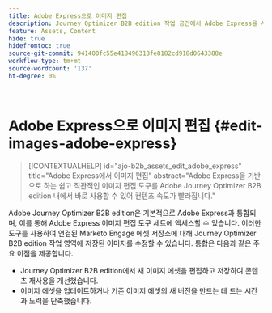 ```yaml
---
title: Adobe Express으로 이미지 편집
description: Journey Optimizer B2B edition 작업 공간에서 Adobe Express을 사용하여 이미지를 편집하는 방법에 대해 알아봅니다.
feature: Assets, Content
hide: true
hidefromtoc: true
source-git-commit: 941400fc55e418496318fe8182cd918d0643388e
workflow-type: tm+mt
source-wordcount: '137'
ht-degree: 0%

---
```


# Adobe Express으로 이미지 편집 {#edit-images-adobe-express}

>[!CONTEXTUALHELP]
>id="ajo-b2b_assets_edit_adobe_express"
>title="Adobe Express에서 이미지 편집"
>abstract="Adobe Express을 기반으로 하는 쉽고 직관적인 이미지 편집 도구를 Adobe Journey Optimizer B2B edition 내에서 바로 사용할 수 있어 컨텐츠 속도가 빨라집니다."

Adobe Journey Optimizer B2B edition은 기본적으로 Adobe Express과 통합되며, 이를 통해 Adobe Express 이미지 편집 도구 세트에 액세스할 수 있습니다. 이러한 도구를 사용하여 연결된 Marketo Engage 에셋 저장소에 대해 Journey Optimizer B2B edition 작업 영역에 저장된 이미지를 수정할 수 있습니다. 통합은 다음과 같은 주요 이점을 제공합니다.

* Journey Optimizer B2B edition에서 새 이미지 에셋을 편집하고 저장하여 콘텐츠 재사용을 개선했습니다.
* 이미지 에셋을 업데이트하거나 기존 이미지 에셋의 새 버전을 만드는 데 드는 시간과 노력을 단축했습니다.

